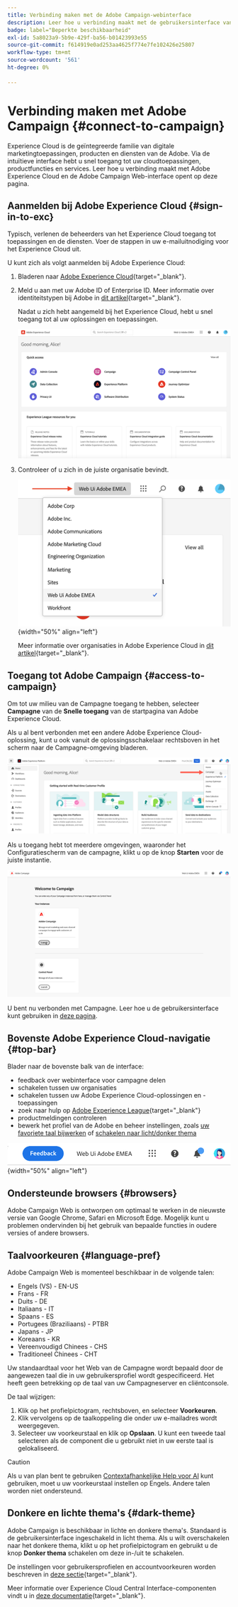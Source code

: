 ```yaml
---
title: Verbinding maken met de Adobe Campaign-webinterface
description: Leer hoe u verbinding maakt met de gebruikersinterface van Adobe Campaign Web
badge: label="Beperkte beschikbaarheid"
exl-id: 5a8023a9-5b9e-429f-ba56-b01423993e55
source-git-commit: f614919e0ad253aa4625f774e7fe102426e25807
workflow-type: tm+mt
source-wordcount: '561'
ht-degree: 0%

---
```


# Verbinding maken met Adobe Campaign {#connect-to-campaign}

Experience Cloud is de geïntegreerde familie van digitale marketingtoepassingen, producten en diensten van de Adobe. Via de intuïtieve interface hebt u snel toegang tot uw cloudtoepassingen, productfuncties en services. Leer hoe u verbinding maakt met Adobe Experience Cloud en de Adobe Campaign Web-interface opent op deze pagina.

## Aanmelden bij Adobe Experience Cloud {#sign-in-to-exc}

Typisch, verlenen de beheerders van het Experience Cloud toegang tot toepassingen en de diensten. Voer de stappen in uw e-mailuitnodiging voor het Experience Cloud uit.

U kunt zich als volgt aanmelden bij Adobe Experience Cloud:

1. Bladeren naar [Adobe Experience Cloud](https://experience.adobe.com/){target="_blank"}.

1. Meld u aan met uw Adobe ID of Enterprise ID. Meer informatie over identiteitstypen bij Adobe in [dit artikel](https://helpx.adobe.com/enterprise/using/identity.html){target="_blank"}.

   Nadat u zich hebt aangemeld bij het Experience Cloud, hebt u snel toegang tot al uw oplossingen en toepassingen.

   ![](assets/exc-home.png)

1. Controleer of u zich in de juiste organisatie bevindt.

   ![](assets/exc-orgs.png){width="50%" align="left"}

   Meer informatie over organisaties in Adobe Experience Cloud in [dit artikel](https://experienceleague.adobe.com/docs/core-services/interface/administration/organizations.html?lang=nl){target="_blank"}.


## Toegang tot Adobe Campaign {#access-to-campaign}

Om tot uw milieu van de Campagne toegang te hebben, selecteer **Campagne** van de **Snelle toegang** van de startpagina van Adobe Experience Cloud.

Als u al bent verbonden met een andere Adobe Experience Cloud-oplossing, kunt u ook vanuit de oplossingsschakelaar rechtsboven in het scherm naar de Campagne-omgeving bladeren.

![](assets/solution-switcher.png)

Als u toegang hebt tot meerdere omgevingen, waaronder het Configuratiescherm van de campagne, klikt u op de knop **Starten** voor de juiste instantie.

![](assets/launch-campaign.png)

U bent nu verbonden met Campagne. Leer hoe u de gebruikersinterface kunt gebruiken in [deze pagina](user-interface.md).

## Bovenste Adobe Experience Cloud-navigatie {#top-bar}

Blader naar de bovenste balk van de interface:

* feedback over webinterface voor campagne delen
* schakelen tussen uw organisaties
* schakelen tussen uw Adobe Experience Cloud-oplossingen en -toepassingen
* zoek naar hulp op [Adobe Experience League](https://experienceleague.adobe.com/docs/){target="_blank"}
* productmeldingen controleren
* bewerk het profiel van de Adobe en beheer instellingen, zoals [uw favoriete taal bijwerken](#language-pref) of [schakelen naar licht/donker thema](#dark-theme)

![](assets/do-not-localize/unified-shell.png){width="50%" align="left"}

## Ondersteunde browsers {#browsers}

Adobe Campaign Web is ontworpen om optimaal te werken in de nieuwste versie van Google Chrome, Safari en Microsoft Edge. Mogelijk kunt u problemen ondervinden bij het gebruik van bepaalde functies in oudere versies of andere browsers.

## Taalvoorkeuren {#language-pref}

Adobe Campaign Web is momenteel beschikbaar in de volgende talen:

* Engels (VS) - EN-US
* Frans - FR
* Duits - DE
* Italiaans - IT
* Spaans - ES
* Portugees (Braziliaans) - PTBR
* Japans - JP
* Koreaans - KR
* Vereenvoudigd Chinees - CHS
* Traditioneel Chinees - CHT


Uw standaardtaal voor het Web van de Campagne wordt bepaald door de aangewezen taal die in uw gebruikersprofiel wordt gespecificeerd. Het heeft geen betrekking op de taal van uw Campagneserver en cliëntconsole.

De taal wijzigen:

1. Klik op het profielpictogram, rechtsboven, en selecteer **Voorkeuren**.
1. Klik vervolgens op de taalkoppeling die onder uw e-mailadres wordt weergegeven.
1. Selecteer uw voorkeurstaal en klik op **Opslaan**. U kunt een tweede taal selecteren als de component die u gebruikt niet in uw eerste taal is gelokaliseerd.

>[!CAUTION]
>
>Als u van plan bent te gebruiken [Contextafhankelijke Help voor AI](using-ai.md) kunt gebruiken, moet u uw voorkeurstaal instellen op Engels. Andere talen worden niet ondersteund.
>


## Donkere en lichte thema&#39;s {#dark-theme}

Adobe Campaign is beschikbaar in lichte en donkere thema&#39;s. Standaard is de gebruikersinterface ingeschakeld in licht thema. Als u wilt overschakelen naar het donkere thema, klikt u op het profielpictogram en gebruikt u de knop **Donker thema** schakelen om deze in-/uit te schakelen.

De instellingen voor gebruikersprofielen en accountvoorkeuren worden beschreven in [deze sectie](https://experienceleague.adobe.com/docs/core-services/interface/experience-cloud.html#preferences){target="_blank"}.

Meer informatie over Experience Cloud Central Interface-componenten vindt u in [deze documentatie](https://experienceleague.adobe.com/docs/core-services/interface/experience-cloud.html){target="_blank"}.
